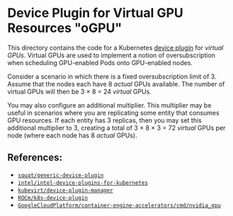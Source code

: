 # Device Plugin for Virtual GPU Resources "oGPU"

This directory contains the code for a Kubernetes [device plugin](https://kubernetes.io/docs/concepts/extend-kubernetes/compute-storage-net/device-plugins/) for _virtual GPUs_. Virtual GPUs are used to implement a notion of oversubscription when scheduling GPU-enabled Pods onto GPU-enabled nodes. 

Consider a scenario in which there is a fixed oversubscription limit of 3. Assume that the nodes each have 8 _actual_ GPUs available. The number of virtual GPUs will then be 3 $\times$ 8 = 24 _virtual_ GPUs.

You may also configure an additional multiplier. This multiplier may be useful in scenarios where you are replicating some entity that consumes GPU resources. If each entity has 3 replicas, then you may set this additional multiplier to 3, creating a total of 3 $\times$ 8 $\times$ 3 = 72 _virtual_ GPUs per node (where each node has 8 _actual_ GPUs).

## References:
- [`squat/generic-device-plugin`](https://github.com/squat/generic-device-plugin/tree/main)
- [`intel/intel-device-plugins-for-kubernetes`](https://github.com/intel/intel-device-plugins-for-kubernetes/tree/main)
- [`kubevirt/device-plugin-manager`](https://github.com/kubevirt/device-plugin-manager/tree/master)
- [`ROCm/k8s-device-plugin`](https://github.com/ROCm/k8s-device-plugin/tree/master)
- [`GoogleCloudPlatform/container-engine-accelerators/cmd/nvidia_gpu`](https://github.com/GoogleCloudPlatform/container-engine-accelerators/tree/master/cmd/nvidia_gpu)